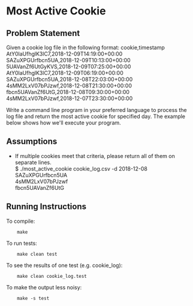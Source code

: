 # Most Active Cookie
## Problem Statement

Given a cookie log file in the following format:
cookie,timestamp  
AtY0laUfhglK3lC7,2018-12-09T14:19:00+00:00  
SAZuXPGUrfbcn5UA,2018-12-09T10:13:00+00:00  
5UAVanZf6UtGyKVS,2018-12-09T07:25:00+00:00  
AtY0laUfhglK3lC7,2018-12-09T06:19:00+00:00  
SAZuXPGUrfbcn5UA,2018-12-08T22:03:00+00:00  
4sMM2LxV07bPJzwf,2018-12-08T21:30:00+00:00  
fbcn5UAVanZf6UtG,2018-12-08T09:30:00+00:00  
4sMM2LxV07bPJzwf,2018-12-07T23:30:00+00:00  

Write a command line program in your preferred language to process the log file and return the most active
cookie for specified day. The example below shows how we'll execute your program.

## Assumptions

- If multiple cookies meet that criteria, please return all of them on separate lines.  
$ ./most_active_cookie cookie_log.csv -d 2018-12-08  
SAZuXPGUrfbcn5UA  
4sMM2LxV07bPJzwf  
fbcn5UAVanZf6UtG  

## Running Instructions

To compile:
~~~
    make
~~~

To run tests:
~~~
    make clean test
~~~

To see the results of one test (e.g. cookie_log):
~~~
    make clean cookie_log.test
~~~

To make the output less noisy:
~~~
    make -s test
~~~
